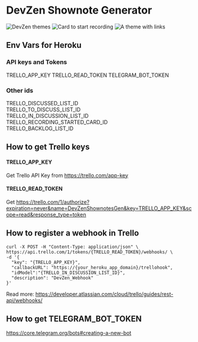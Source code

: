 # DevZen Shownote Generator

![DevZen themes](https://raw.githubusercontent.com/SBozhko/devzen-shownote-generator/master/dz_2.png)
![Card to start recording](https://raw.githubusercontent.com/SBozhko/devzen-shownote-generator/master/dz_1.png)
![A theme with links](https://raw.githubusercontent.com/SBozhko/devzen-shownote-generator/master/dz_3.png)

## Env Vars for Heroku 

### API keys and Tokens

TRELLO_APP_KEY
TRELLO_READ_TOKEN
TELEGRAM_BOT_TOKEN

### Other ids
TRELLO_DISCUSSED_LIST_ID  
TRELLO_TO_DISCUSS_LIST_ID  
TRELLO_IN_DISCUSSION_LIST_ID  
TRELLO_RECORDING_STARTED_CARD_ID  
TRELLO_BACKLOG_LIST_ID

## How to get Trello keys
#### TRELLO_APP_KEY 
Get Trello API Key from https://trello.com/app-key
#### TRELLO_READ_TOKEN
Get https://trello.com/1/authorize?expiration=never&name=DevZenShownotesGen&key=TRELLO_APP_KEY&scope=read&response_type=token

## How to register a webhook in Trello
```
curl -X POST -H "Content-Type: application/json" \
https://api.trello.com/1/tokens/{TRELLO_READ_TOKEN}/webhooks/ \
-d '{
  "key": "{TRELLO_APP_KEY}",
  "callbackURL": "https://{your_heroku_app_domain}/trellohook",
  "idModel":"{TRELLO_IN_DISCUSSION_LIST_ID}",
  "description": "DevZen_Webhook"
}'
```
Read more: https://developer.atlassian.com/cloud/trello/guides/rest-api/webhooks/

## How to get TELEGRAM_BOT_TOKEN
https://core.telegram.org/bots#creating-a-new-bot
